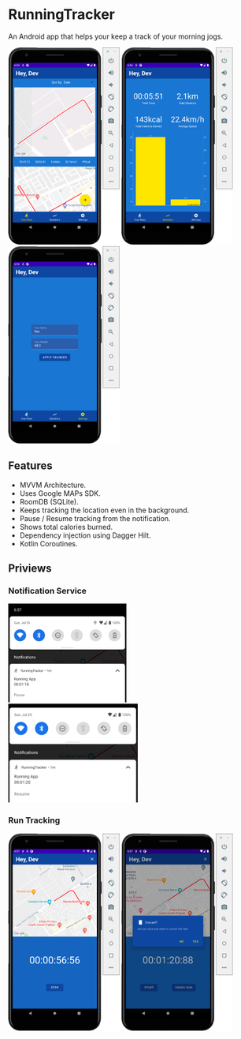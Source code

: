 # RunningTracker

An Android app that helps your keep a track of your morning jogs. 

<img src="Screenshots/run_records.png" height="400"/> <img src="Screenshots/statistics.png" height="400"/> <img src="Screenshots/settings.png" height="400"/>

## Features

- MVVM Architecture.
- Uses Google MAPs SDK.
- RoomDB (SQLite).
- Keeps tracking the location even in the background.
- Pause / Resume tracking from the notification.
- Shows total calories burned.
- Dependency injection using Dagger Hilt.
- Kotlin Coroutines.

## Priviews

### Notification Service
<img src="Screenshots/notif_running.png" height="200"/> <img src="Screenshots/notif_pauses.png" height="200"/>     

### Run Tracking
<img src="Screenshots/running.png" height="400"/> <img src="Screenshots/cancel_run.png" height="400"/>
